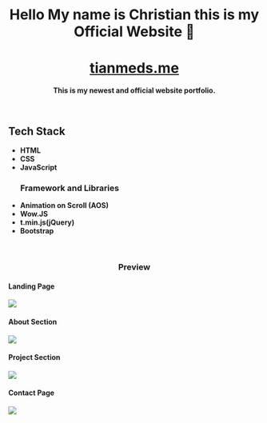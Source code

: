 <h1 align="center"><b>Hello My name is Christian this is my Official Website 👋 <b></h1>
<h1 align="center"><a href='https://tianmeds.me'>tianmeds.me</a></h1>
<p align="center">This is my newest and official website portfolio.</p>
<br>
<h2>Tech Stack</h2>
<ul>
    <li>HTML</li>
    <li>CSS</li>
    <li>JavaScript</li>
    <h3>Framework and Libraries</h3>
    <li>Animation on Scroll (AOS)</li>
    <li>Wow.JS</li>
    <li>t.min.js(jQuery)</li>
    <li>Bootstrap</li>
  



</ul>
<br>

<h3 align="center">Preview</h3>
<h4> Landing Page </h4>
<img align="center" src="https://raw.githubusercontent.com/TianMeds/my-Official-Portfolio/main/img/HomeScreen.png" />
<h4> About Section </h4>
<img align="center" src="https://raw.githubusercontent.com/TianMeds/my-Official-Portfolio/main/img/About%20Section.png" />
<h4> Project Section </h4>
<img align="center" src="https://github.com/TianMeds/my-Official-Portfolio/blob/main/img/ProjectSection.png" />
<h4> Contact Page </h4>
<img align="center" src="https://raw.githubusercontent.com/TianMeds/my-Official-Portfolio/main/img/Contact%20Section.png" />
